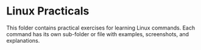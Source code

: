 
# Linux Practicals

This folder contains practical exercises for learning Linux commands. Each command has its own sub-folder or file with examples, screenshots, and explanations.
